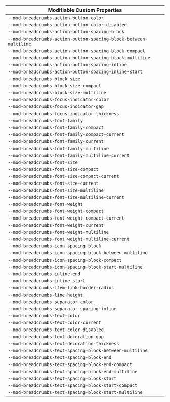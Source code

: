 | Modifiable Custom Properties |
| --- |
| `--mod-breadcrumbs-action-button-color` |
| `--mod-breadcrumbs-action-button-color-disabled` |
| `--mod-breadcrumbs-action-button-spacing-block` |
| `--mod-breadcrumbs-action-button-spacing-block-between-multiline` |
| `--mod-breadcrumbs-action-button-spacing-block-compact` |
| `--mod-breadcrumbs-action-button-spacing-block-multiline` |
| `--mod-breadcrumbs-action-button-spacing-inline` |
| `--mod-breadcrumbs-action-button-spacing-inline-start` |
| `--mod-breadcrumbs-block-size` |
| `--mod-breadcrumbs-block-size-compact` |
| `--mod-breadcrumbs-block-size-multiline` |
| `--mod-breadcrumbs-focus-indicator-color` |
| `--mod-breadcrumbs-focus-indicator-gap` |
| `--mod-breadcrumbs-focus-indicator-thickness` |
| `--mod-breadcrumbs-font-family` |
| `--mod-breadcrumbs-font-family-compact` |
| `--mod-breadcrumbs-font-family-compact-current` |
| `--mod-breadcrumbs-font-family-current` |
| `--mod-breadcrumbs-font-family-multiline` |
| `--mod-breadcrumbs-font-family-multiline-current` |
| `--mod-breadcrumbs-font-size` |
| `--mod-breadcrumbs-font-size-compact` |
| `--mod-breadcrumbs-font-size-compact-current` |
| `--mod-breadcrumbs-font-size-current` |
| `--mod-breadcrumbs-font-size-multiline` |
| `--mod-breadcrumbs-font-size-multiline-current` |
| `--mod-breadcrumbs-font-weight` |
| `--mod-breadcrumbs-font-weight-compact` |
| `--mod-breadcrumbs-font-weight-compact-current` |
| `--mod-breadcrumbs-font-weight-current` |
| `--mod-breadcrumbs-font-weight-multiline` |
| `--mod-breadcrumbs-font-weight-multiline-current` |
| `--mod-breadcrumbs-icon-spacing-block` |
| `--mod-breadcrumbs-icon-spacing-block-between-multiline` |
| `--mod-breadcrumbs-icon-spacing-block-compact` |
| `--mod-breadcrumbs-icon-spacing-block-start-multiline` |
| `--mod-breadcrumbs-inline-end` |
| `--mod-breadcrumbs-inline-start` |
| `--mod-breadcrumbs-item-link-border-radius` |
| `--mod-breadcrumbs-line-height` |
| `--mod-breadcrumbs-separator-color` |
| `--mod-breadcrumbs-separator-spacing-inline` |
| `--mod-breadcrumbs-text-color` |
| `--mod-breadcrumbs-text-color-current` |
| `--mod-breadcrumbs-text-color-disabled` |
| `--mod-breadcrumbs-text-decoration-gap` |
| `--mod-breadcrumbs-text-decoration-thickness` |
| `--mod-breadcrumbs-text-spacing-block-between-multiline` |
| `--mod-breadcrumbs-text-spacing-block-end` |
| `--mod-breadcrumbs-text-spacing-block-end-compact` |
| `--mod-breadcrumbs-text-spacing-block-end-multiline` |
| `--mod-breadcrumbs-text-spacing-block-start` |
| `--mod-breadcrumbs-text-spacing-block-start-compact` |
| `--mod-breadcrumbs-text-spacing-block-start-multiline` |